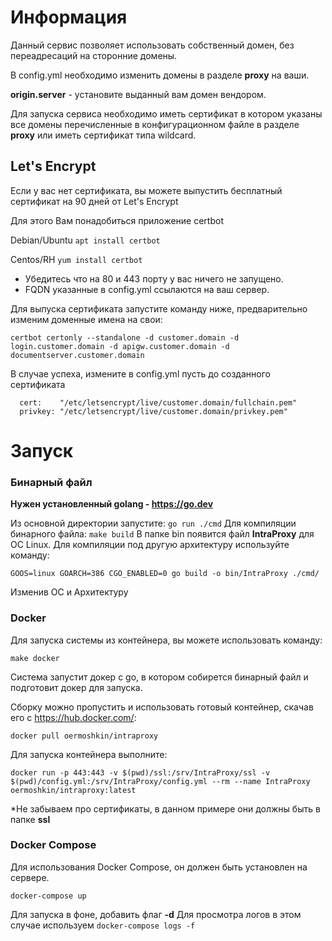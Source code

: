 # Информация

Данный сервис позволяет использовать собственный домен, без переадресаций на сторонние домены.

В config.yml необходимо изменить домены в разделе **proxy** на ваши.

**origin.server** - установите выданный вам домен вендором.

Для запуска сервиса необходимо иметь сертификат в котором указаны все домены перечисленные в конфигурационном файле 
в разделе **proxy** или иметь сертификат типа wildcard.

## Let's Encrypt

Если у вас нет сертификата, вы можете выпустить бесплатный сертификат на 90 дней от Let's Encrypt

Для этого Вам понадобиться приложение certbot

Debian/Ubuntu
```apt install certbot```

Centos/RH
```yum install certbot```

* Убедитесь что на 80 и 443 порту у вас ничего не запущено.
* FQDN указанные в config.yml ссылаются на ваш сервер.

Для выпуска сертификата запустите команду ниже, предварительно изменим доменные имена на свои:
```
certbot certonly --standalone -d customer.domain -d login.customer.domain -d apigw.customer.domain -d documentserver.customer.domain
```

В случае успеха, измените в config.yml пусть до созданного сертификата

```
  cert:    "/etc/letsencrypt/live/customer.domain/fullchain.pem"
  privkey: "/etc/letsencrypt/live/customer.domain/privkey.pem"
```

# Запуск
### Бинарный файл
**Нужен установленный golang - https://go.dev**

Из основной директории запустите: ```go run ./cmd```
Для компиляции бинарного файла: ```make build```
В папке bin появится файл **IntraProxy** для ОС Linux.
Для компиляции под другую архитектуру используйте команду: 

```GOOS=linux GOARCH=386 CGO_ENABLED=0 go build -o bin/IntraProxy ./cmd/```

Изменив ОС и Архитектуру

### Docker
Для запуска системы из контейнера, вы можете использовать команду:

```make docker```

Система запустит докер с go, в котором собирется бинарный файл и подготовит докер для запуска.

Сборку можно пропустить и использовать готовый контейнер, скачав его с https://hub.docker.com/:

```
docker pull oermoshkin/intraproxy
```

Для запуска контейнера выполните:

```
docker run -p 443:443 -v $(pwd)/ssl:/srv/IntraProxy/ssl -v $(pwd)/config.yml:/srv/IntraProxy/config.yml --rm --name IntraProxy oermoshkin/intraproxy:latest 
```

*Не забываем про сертификаты, в данном примере они должны быть в папке **ssl**

### Docker Compose

Для использования Docker Compose, он должен быть установлен на сервере.

```
docker-compose up
```

Для запуска в фоне, добавить флаг **-d**
Для просмотра логов в этом случае используем ```docker-compose logs -f```
